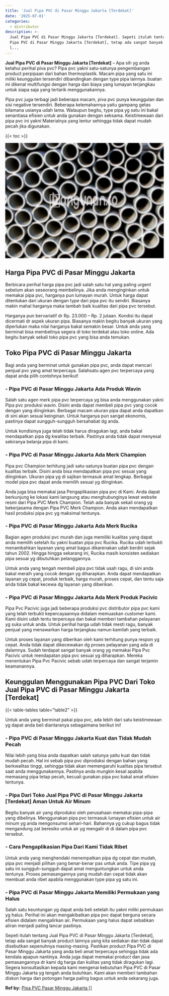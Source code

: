 ```yaml
---
title: 'Jual Pipa PVC di Pasar Minggu Jakarta [Terdekat]'
date: '2025-07-01'
categories:
  - distributor
description: >-
  Jual Pipa PVC di Pasar Minggu Jakarta [Terdekat]. Sepeti itulah tentang Jual
  Pipa PVC di Pasar Minggu Jakarta [Terdekat], tetap ada sangat banyak product
  l...
---
```


**Jual Pipa PVC di Pasar Minggu Jakarta \[Terdekat\]** – Apa sih yg anda ketahui perihal piva pvc? Pipa pvc yakni satu-satunya pengembangan product perpipaan dari bahan thermoplastik. Macam pipa yang satu ini miliki keunggulan tersendiri dibandingkan dengan type pipa lainnya. buatan ini dikenal multifungsi dengan harga dan biaya yang lumayan terjangkau untuk siapa saja yang tertarik menggunakannya.

Pipa pvc juga terbagi jadi beberapa macam, piva pvc punya keunggulan dan sisi negative tersendiri. Beberapa kelemahannya yaitu gampang getas bilamana usianya udah lama. Walaupun begitu, type pipa yg satu ini bakal senantiasa efisien untuk anda gunakan dengan seksama. Keistimewaan dari pipa pvc ini yakni Materialnya yang lentur sehingga tidak dapat mudah pecah jika digunakan.

{{< toc >}}

![Jual Pipa PVC di Pasar Minggu Jakarta [Terdekat]](/images/jaul-pipa-pvc-50.png)

## Harga Pipa PVC di Pasar Minggu Jakarta

Berbicara perihal harga pipa pvc jadi salah satu hal yang paling urgent sebelum akan seseorang membelinya. Jika anda menginginkan untuk memakai pipa pvc, harganya pun lumayan murah. Untuk harga dapat ditentukan dari ukuran dengan type dari pipa pvc itu sendiri. Biasanya makin mahal harganya maka tambah baik kualitas dari pipa pvc tersebut.

Harganya pun bervariatif dr Rp. 23.000 – Rp. 2 jutaan. Kondisi itu dapat dicermati dr aspek ukuran pipa. Biasanya makin begitu banyak ukuran yang diperlukan maka nilai harganya bakal semakin besar. Untuk anda yang berminat bisa membelinya segera di toko terdekat atau toko online. Ada begitu banyak sekali toko pipa pvc yang bisa anda temukan.

## Toko Pipa PVC di Pasar Minggu Jakarta

Bagi anda yang berminat untuk gunakan pipa pvc, anda dapat mencari penjual pvc yang amat terpercaya. Salahsatu agen pvc terpercaya yang dapat anda pilih contohnya berikut!

### \- Pipa PVC di Pasar Minggu Jakarta Ada Produk Wavin

Salah satu agen merk pipa pvc terpercaya yg bisa anda menggunakan yakni Pipa pvc produksi wavin. Disini anda dapat membeli pipa pvc yang cocok dengan yang diinginkan. Berbagai macam ukuran pipa dapat anda dapatkan di sini akan sesuai keinginan. Untuk harganya pun sangat ekonomis, pastinya dapat sungguh-sungguh bersahabat dg anda.

Untuk kondisinya juga telah tidak harus diragukan lagi, anda bakal mendapatkan pipa dg kwalitas terbaik. Pastinya anda tidak dapat menyesal sekiranya belanja pipa di kami.

### \- Pipa PVC di Pasar Minggu Jakarta Ada Merk Champion

Pipa pvc Champion terhitung jadi satu-satunya buatan pipa pvc dengan kualitas terbaik. Disini anda bisa mendapatkan pipa pvc sesuai yang diinginkan. Ukuran pipa yg di sajikan termasuk amat lengkap. Berbagai model pipa pvc dapat anda memilih sesuai yg diinginkan.

Anda juga bisa memakai jasa Pengaplikasian pipa pvc di Kami. Anda dapat berkunjung ke lokasi kami langsung atau menghubunginya lewat website resmi dari Pipa PVC Merk Champion. Telah ada banyak sekali orang yg bekerjasama dengan Pipa PVC Merk Champion. Anda akan mendapatkan hasil produksi pipa pvc yg maksimal tentunya.

### \- Pipa PVC di Pasar Minggu Jakarta Ada Merk Rucika

Bagian agen produksi pvc murah dan juga memiliki kualitas yang dapat anda memilih setelah itu yakni buatan pipa pvc Rucika. Rucika udah terbukti menambahkan layanan yang amat bagus dikarenakan udah berdiri sejak tahun 2002. Hingga hingga sekarang ini, Rucika masih konsisten sediakan pipa sesuai yg dibutuhkan pelanggannya.

Untuk anda yang tengah membeli pipa pvc tidak usah ragu, di sini anda bakal meraih yang cocok dengan yg diharapkan. Anda dapat mendapatkan layanan yg cepat, produk terbaik, harga murah, proses cepat, dan tentu saja anda tidak bakal kecewa dg layanan yang diberikan.

### \- Pipa PVC di Pasar Minggu Jakarta Ada Merk Produk Pacivic

Pipa Pvc Pacivic juga jadi beberapa produksi pvc distributor pipa pvc kami yang telah terbukti kepercayaannya didalam memuaskan customer kami. Kami disini udah tentu terpercaya dan bakal memberi tambahan pelayanan yg suka untuk anda. Untuk perihal harga udah tidak mesti ragu, banyak penjual yang menawarkan harga terjangkau namun kamilah yang terbaik.

Untuk proses layanan yang diberikan oleh kami terhitung punya respon yg cepat. Anda tidak dapat dikecewakan dg proses pelayanan yang ada di dalamnya. Sudah terdapat sangat banyak orang yg memakai Pipa Pvc Pacivic untuk mendapatan pipa pvc sesuai yg diharapkan. Mereka menentukan Pipa Pvc Pacivic sebab udah terpercaya dan sangat terjamin keamanannya.

## Keunggulan Menggunakan Pipa PVC Dari Toko Jual Pipa PVC di Pasar Minggu Jakarta \[Terdekat\]

{{< table-tables table="table2" >}}

Untuk anda yang berminat pakai pipa pvc, ada lebih dari satu keistimewaan yg dapat anda beli diantaranya sebagaimana berikut ini!

### \- Pipa PVC di Pasar Minggu Jakarta Kuat dan Tidak Mudah Pecah

Nilai lebih yang bisa anda dapatkan salah satunya yaitu kuat dan tidak mudah pecah. Hal ini sebab pipa pvc diproduksi dengan bahan yang berkwalitas tinggi, sehingga tidak akan memengaruhi kualitas pipa tersebut saat anda menggunakannya. Pastinya anda mungkin kesal apabila memasang pipa tetap pecah, kecuali gunakan pipa pvc bakal amat efisien tentunya.

### \- Pipa Dari Toko Jual Pipa PVC di Pasar Minggu Jakarta \[Terdekat\] Aman Untuk Air Minum

Begitu banyak air yang diproduksi oleh perusahaan memakai pipa-pipa yang dibelinya. Menggunakan pipa pvc termasuk lumayan efisien untuk air minum yg anda mengonsumsi sehari-hari. Bahannya yg cukup bagus tidak mengandung zat beresiko untuk air yg mengalir di di dalam pipa pvc tersebut.

### \- Cara Pengaplikasian Pipa Dari Kami Tidak Ribet

Untuk anda yang menghendaki menempatkan pipa dg cepat dan mudah, pipa pvc menjadi pilihan yang benar-benar pas untuk anda. Tipe pipa yg satu ini sungguh-sungguh dapat amat menguntungkan untuk anda tentunya. Proses pemasangannya yang mudah dan cepat tidak akan membuat anda ribet apabila menggunakan type pipa yg satu ini.

### \- Pipa PVC di Pasar Minggu Jakarta Memiliki Permukaan yang Halus

Salah satu keuntungan yg dapat anda beli setelah itu yakni miliki permukaan yg halus. Perihal ini akan mengakibatkan pipa pvc dapat berguna secara efisien didalam mengalirkan air. Permukaan yang halus dapat sebabkan aliran menjadi paling lancar pastinya.

Sepeti itulah tentang Jual Pipa PVC di Pasar Minggu Jakarta \[Terdekat\], tetap ada sangat banyak product lainnya yang kita sediakan dan tidak dapat disebutkan sepenuhnya masing-masing. Pastikan product Pipa PVC di Pasar Minggu Jakarta yang anda beli amat terpercaya sehingga tidak ada kendala apapun nantinya. Anda juga dapat memakai product dan jasa pemasangannya dr kami dg harga dan kulitas yang tidak diragukan lagi. Segera konsultasikan kepada kami mengenai kebutuhan Pipa PVC di Pasar Minggu Jakarta yg tengah anda butuhkan. Kami akan memberi tambahan diskon harga dan potongan harga paling bagus untuk anda sekarang juga.

**Ref by:** [Pipa PVC Pasar Minggu Jakarta []](https://id.wikipedia.org/wiki/Pipa)
